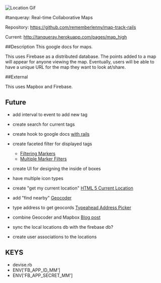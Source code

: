![Location Gif](https://raw.githubusercontent.com/rememberlenny/map-track-rails/master/app/assets/images/location.gif)

#tanqueray: Real-time Collaborative Maps

Repository: https://github.com/rememberlenny/map-track-rails

Current: http://tanqueray.herokuapp.com/pages/map_high


##Description
This google docs for maps.

This uses Firebase as a distributed database. The points added to a map will appear for anyone viewing the map. Eventually, users will be able to have a unique URL for the map they want to look at/share.

##External

This uses Mapbox and Firebase.

## Future

- add interval to event to add new tag
- create search for current tags

- create hook to google docs [with rails](https://developers.google.com/gdata/articles/gdata_on_rails)
- create faceted filter for displayed tags
  - [Filtering Markers](https://www.mapbox.com/mapbox.js/example/v1.0.0/filtering-markers/)
  - [Multiple Marker Filters](https://www.mapbox.com/mapbox.js/example/v1.0.0/multiple-marker-filters/)
- create UI for designing the inside of boxes
- have multiple icon types
- create "get my current location" [HTML 5 Current Location](https://developer.mozilla.org/en-US/docs/WebAPI/Using_geolocation)
- add "find nearby"  [Geocoder](http://railscasts.com/episodes/273-geocoder)
- type address to get geocords [Typeahead Address Picker](https://github.com/sgruhier/typeahead-addresspicker)
- combine Geocoder and Mapbox [Blog post](http://vladigleba.com/blog/2013/11/14/using-mapbox-with-ruby-on-rails/)
- sync the local locations db with the firebase db?
- create user associations to the locations

## KEYS



- devise.rb
- ENV['FB_APP_ID_MM']
- ENV['FB_APP_SECRET_MM']
